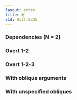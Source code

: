 ```yaml
---
layout: entry
title: རྒ་
vid: Hill:0335
---
```

### Dependencies (N = 2)


### Overt 1-2


### Overt 1-2-3


### With oblique arguments


### With unspecified obliques
